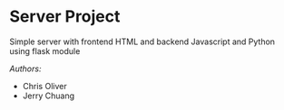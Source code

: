 # Server Project

Simple server with frontend HTML and backend Javascript and Python using flask module


*Authors:*
* Chris Oliver
* Jerry Chuang
